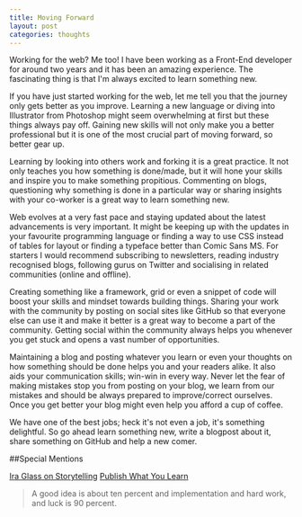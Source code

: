 ```yaml
---
title: Moving Forward
layout: post
categories: thoughts
---
```


Working for the web? Me too! I have been working as a Front-End developer for around two years and it has been an amazing experience. The fascinating thing is that I'm always excited to learn something new.

If you have just started working for the web, let me tell you that the journey only gets better as you improve. Learning a new language or diving into Illustrator from Photoshop might seem overwhelming at first but these things always pay off. Gaining new skills will not only make you a better professional but it is one of the most crucial part of moving forward, so better gear up.

Learning by looking into others work and forking it is a great practice. It not only teaches you how something is done/made, but it will hone your skills and inspire you to make something propitious. Commenting on blogs, questioning why something is done in a particular way or sharing insights with your co-worker is a great way to learn something new.

Web evolves at a very fast pace and staying updated about the latest advancements is very important. It might be keeping up with the updates in your favourite programming language or finding a way to use CSS instead of tables for layout or finding a typeface better than Comic Sans MS. For starters I would recommend subscribing to newsletters, reading industry recognised blogs, following gurus on Twitter and socialising in related communities (online and offline).

Creating something like a framework, grid or even a snippet of code will boost your skills and mindset towards building things. Sharing your work with the community by posting on social sites like GitHub so that everyone else can use it and make it better is a great way to become a part of the community. Getting social within the community always helps you whenever you get stuck and opens a vast number of opportunities.

Maintaining a blog and posting whatever you learn or even your thoughts on how something should be done helps you and your readers alike. It also aids your communication skills; win-win in every way. Never let the fear of making mistakes stop you from posting on your blog, we learn from our mistakes and should be always prepared to improve/correct ourselves. Once you get better your blog might even help you afford a cup of coffee.

We have one of the best jobs; heck it's not even a job, it's something delightful. So go ahead learn something new, write a blogpost about it, share something on GitHub and help a new comer.

##Special Mentions

[Ira Glass on Storytelling](http://vimeo.com/24715531)
[Publish What You Learn](http://www.smashingmagazine.com/2012/03/30/publish-what-you-learn/)


>A good idea is about ten percent and implementation and hard work, and luck is 90 percent.
